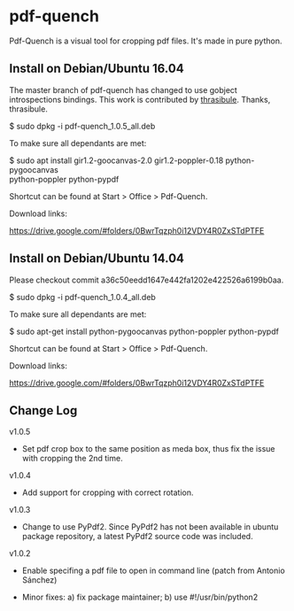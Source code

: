 # pdf-quench

Pdf-Quench is a visual tool for cropping pdf files. It's made in pure python.

## Install on Debian/Ubuntu 16.04

The master branch of pdf-quench has changed to use gobject introspections
bindings. This work is contributed by
[thrasibule](https://github.com/thrasibule). Thanks, thrasibule.

$ sudo dpkg -i pdf-quench_1.0.5_all.deb

To make sure all dependants are met:

$ sudo apt install gir1.2-goocanvas-2.0 gir1.2-poppler-0.18 python-pygoocanvas \
  python-poppler python-pypdf

Shortcut can be found at Start > Office > Pdf-Quench.

Download links:

https://drive.google.com/#folders/0BwrTqzph0i12VDY4R0ZxSTdPTFE

## Install on Debian/Ubuntu 14.04

Please checkout commit a36c50eedd1647e442fa1202e422526a6199b0aa.

$ sudo dpkg -i pdf-quench_1.0.4_all.deb

To make sure all dependants are met:

$ sudo apt-get install python-pygoocanvas python-poppler python-pypdf

Shortcut can be found at Start > Office > Pdf-Quench.

Download links:

https://drive.google.com/#folders/0BwrTqzph0i12VDY4R0ZxSTdPTFE

## Change Log

v1.0.5

- Set pdf crop box to the same position as meda box, thus fix the issue with cropping the 2nd time.

v1.0.4

- Add support for cropping with correct rotation.

v1.0.3

- Change to use PyPdf2. Since PyPdf2 has not been available in ubuntu package repository, a latest PyPdf2 source code was included.

v1.0.2

- Enable specifing a pdf file to open in command line (patch from Antonio Sánchez)

- Minor fixes: a) fix package maintainer; b) use #!/usr/bin/python2

